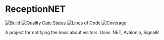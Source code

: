 # ReceptionNET
[![Build](https://github.com/kirichenec/ReceptionNET/actions/workflows/dotnet.yml/badge.svg)](https://github.com/kirichenec/ReceptionNET/actions/workflows/dotnet.yml)
[![Quality Gate Status](https://sonarcloud.io/api/project_badges/measure?project=kirichenec_ReceptionNET&metric=alert_status)](https://sonarcloud.io/summary/new_code?id=kirichenec_ReceptionNET)
[![Lines of Code](https://sonarcloud.io/api/project_badges/measure?project=kirichenec_ReceptionNET&metric=ncloc)](https://sonarcloud.io/summary/new_code?id=kirichenec_ReceptionNET)
[![Coverage](https://sonarcloud.io/api/project_badges/measure?project=kirichenec_ReceptionNET&metric=coverage)](https://sonarcloud.io/summary/new_code?id=kirichenec_ReceptionNET)

A project for notifying the boss about visitors.
Uses .NET, Avalonia, SignalR
